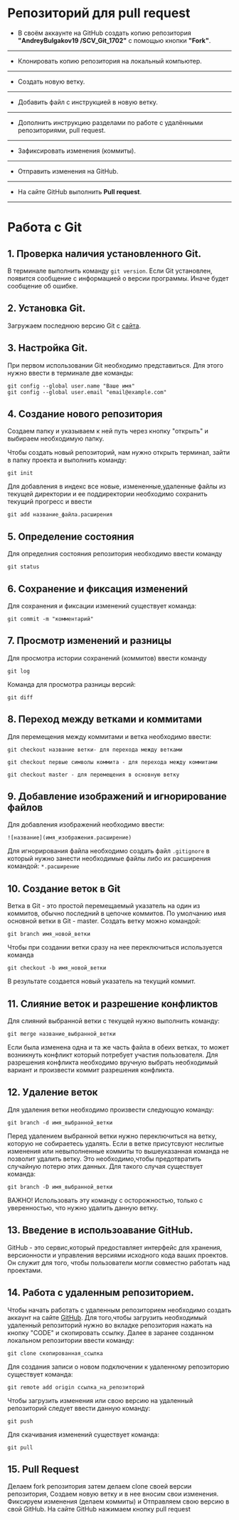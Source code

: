 # Репозиторий для **pull request**
* В своём аккаунте на GitHub создать копию репозитория **"AndreyBulgakov19
/SCV_Git_1702"** с помощью кнопки **"Fork"**.
---
* Клонировать копию репозитория на локальный компьютер.
---
* Создать новую ветку.
---
* Добавить файл с инструкцией в новую ветку.
---
* Дополнить инструкцию разделами по работе с удалёнными репозиториями, pull request.
---
* Зафиксировать изменения (коммиты).
---
* Отправить изменения на GitHub.
---
* На сайте GitHub выполнить **Pull request**.
---
# Работа с Git

## 1. Проверка наличия установленного Git.

В терминале выполнить команду `git version`. 
Если Git установлен, появится сообщение с информацией о версии программы. Иначе будет сообщение об ошибке.

## 2. Установка Git.
Загружаем последнюю версию Git с [сайта](https://git-scm.com/download).

## 3. Настройка Git. 
При первом использовании Git необходимо представиться. Для этого нужно ввести в терминале две команды: 
```
git config --global user.name "Ваше имя"
git config --global user.email "email@example.com"
```
## 4. Создание нового репозитория
Cоздаем папку и указываем к ней путь через кнопку "открыть" и выбираем необходимую папку.

Чтобы создать новый репозиторий, нам нужно открыть терминал, зайти в папку проекта и выполнить команду:
```
git init
```
Для добавления в индекс все новые, измененные,удаленные файлы из текущей директории и ее поддиректории необходимо сохранить текущий прогресс и ввести
```
git add название_файла.расширения
```
## 5. Определение состояния
Для определния состояния репозитория необходимо ввести команду 
```
git status
```
## 6. Сохранение и фиксация изменений
Для сохранения и фиксации изменений существует команда:
```
git commit -m "комментарий"
```
## 7. Просмотр изменений и разницы
Для просмотра истории сохранений (коммитов) ввести команду 
``` 
git log
```
Команда для просмотра разницы версий:
```
git diff
```
## 8. Переход между ветками и коммитами
Для перемещения между коммитами и ветка необходимо ввести:
 ```
git checkout название ветки- для перехода между ветками

git checkout первые символы коммита - для перехода между коммитами

git checkout master - для перемещения в основную ветку
```
## 9. Добавление изображений и игнорирование файлов
Для добавления изображений необходимо ввести:
```
![название](имя_изображения.расширение)
```
Для игнорирования файла необходимо создать файл `.gitignore` в который нужно занести
необходимые файлы либо их расширения командой: `*.расширение`
## 10. Создание веток в Git
Ветка в Git - это простой перемещаемый указатель на один из коммитов, обычно последний в цепочке коммитов.
По умолчанию имя основной ветки в Git - master.
Создать ветку можно командой:
```
git branch имя_новой_ветки
```
Чтобы при создании ветки сразу на нее переключиться используется команда 
```
git checkout -b имя_новой_ветки
```
В результате создается новый указатель на текущий коммит.
## 11. Слияние веток и разрешение конфликтов
Для слияний выбранной ветки с текущей нужно выполнить команду:
```
git merge название_выбранной_ветки
```
Если была изменена одна и та же часть файла в обеих ветках, то может возникнуть конфликт который потребует участия пользователя.
Для разрешения конфликта необходимо вручную выбрать необходимый вариант и произвести коммит разрешения конфликта. 
## 12. Удаление веток
Для удаления ветки необходимо произвести следующую команду:
```
git branch -d имя_выбранной_ветки
```
Перед удалением выбранной ветки нужно переключиться на ветку, которую не собираетесь удалять.
Если в ветке присутсвуют неслитые изменения или невыполненные коммиты то вышеуказанная команда не позволит удалить ветку. Это необходимо,чтобы предотвратить случайную потерю этих данных. Для такого случая существует команда: 
```
git branch -D имя_выбранной_ветки
``` 
ВАЖНО! Использовать эту команду с осторожностью, только с уверенностью, что нужно удалить данную ветку. 

## 13. Введение в использоавание GitHub.
GitHub - это сервис,который предоставляет интерфейс для хранения, версионности и управления версиями исходного кода ваших проектов. Он служит для того, чтобы пользователи могли совместно работать над проектами. 

## 14. Работа с удаленным репозиторием.
Чтобы начать работать с удаленным репозиторием необходимо создать аккаунт на сайте [GitHub](https://github.com).
Для того,чтобы загрузить необходимый удаленный репозиторий нужно во вкладке репозитория нажать на кнопку "CODE" и скопировать ссылку. Далее в заранее созданном локальном репозитории ввести команду:
```
git clone скопированная_ссылка
```
Для создания записи о новом подключении к удаленному репозиторию существует команда:
```
git remote add origin ссылка_на_репозиторий
```
Чтобы загрузить изменения или свою версию на удаленный репозиторий следует ввести данную команду:
```
git push
```
Для скачивания изменений существует команда:
```
git pull
```

## 15. Pull Request
Делаем fork репозитория затем делаем clone своей версии репозитория, Создаем новую ветку и в нее вносим свои изменения.
Фиксируем изменения (делаем коммиты) и Отправляем свою версию в свой GitHub. На сайте GitHub нажимаем кнопку pull request 